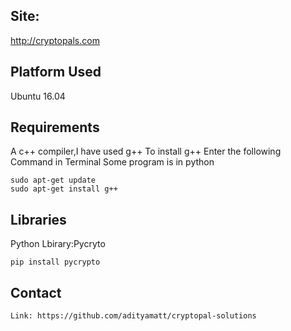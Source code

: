 ## Site:
  http://cryptopals.com
## Platform Used
Ubuntu 16.04
## Requirements
A c++ compiler,I have used g++
To install g++ Enter the following Command in Terminal
Some program is in python
```
sudo apt-get update
sudo apt-get install g++
```
## Libraries  
Python Lbirary:Pycryto   
```
pip install pycrypto
```
## Contact

```
Link: https://github.com/adityamatt/cryptopal-solutions
```

